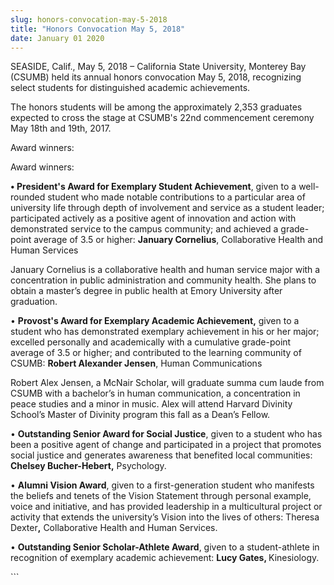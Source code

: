 ```yaml
---
slug: honors-convocation-may-5-2018
title: "Honors Convocation May 5, 2018"
date: January 01 2020
---
```


 
<p>
  SEASIDE, Calif., May 5, 2018 – California State University, Monterey Bay
  (CSUMB) held its annual honors convocation May 5, 2018, recognizing select
  students for distinguished academic achievements.
</p>
<p>
  The honors students will be among the approximately 2,353 graduates expected
  to cross the stage at CSUMB's 22nd commencement ceremony May 18th and 19th,
  2017.
</p>
<p>Award winners:</p>
<p>Award winners:</p>
<p>
  <strong>• President's Award for Exemplary Student Achievement</strong>, given
  to a well-rounded student who made notable contributions to a particular area
  of university life through depth of involvement and service as a student
  leader; participated actively as a positive agent of innovation and action
  with demonstrated service to the campus community; and achieved a grade-point
  average of 3.5 or higher: <strong>January Cornelius</strong>, Collaborative
  Health and Human Services
</p>
<p>
  January Cornelius is a collaborative health and human service major with a
  concentration in public administration and community health. She plans to
  obtain a master’s degree in public health at Emory University after
  graduation.
</p>
<p>
  • <strong>Provost's Award for Exemplary Academic Achievement,</strong> given
  to a student who has demonstrated exemplary achievement in his or her major;
  excelled personally and academically with a cumulative grade-point average of
  3.5 or higher; and contributed to the learning community of CSUMB:
  <strong>Robert Alexander Jensen</strong>, Human Communications
</p>
<p>
  Robert Alex Jensen, a McNair Scholar, will graduate summa cum laude from CSUMB
  with a bachelor’s in human communication, a concentration in peace studies and
  a minor in music. Alex will attend Harvard Divinity School’s Master of
  Divinity program this fall as a Dean’s Fellow.
</p>
<p>
  • <strong>Outstanding Senior Award for Social Justice</strong>, given to a
  student who has been a positive agent of change and participated in a project
  that promotes social justice and generates awareness that benefited local
  communities: <b>Chelsey Bucher-Hebert</b><strong>,</strong> Psychology.
</p>
<p>
  • <strong>Alumni Vision Award</strong>, given to a first-generation student
  who manifests the beliefs and tenets of the Vision Statement through personal
  example, voice and initiative, and has provided leadership in a multicultural
  project or activity that extends the university’s Vision into the lives of
  others: Theresa Dexter<strong>,</strong> Collaborative Health and Human
  Services.
</p>
<p>
  • <strong>Outstanding Senior Scholar-Athlete Award</strong>, given to a
  student-athlete in recognition of exemplary academic achievement:
  <strong>Lucy Gates, </strong>Kinesiology.
</p>
```

